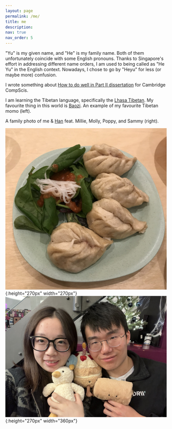 ```yaml
---
layout: page
permalink: /me/
title: me
description: 
nav: true
nav_order: 5
---
```


"Yu" is my given name, and "He" is my family name. Both of them unfortunately 
coincide with some English pronouns. 
Thanks to Singapore's effort in addressing different name orders,
I am used to being called as "He Yu" in the English context. 
Nowadays, I chose to go by "Heyu" for less (or maybe more) confusion. 

I wrote something about [How to do well in Part II dissertation](https://dransyhe.github.io/blog/2022/part-ii-dissertation/) 
for Cambridge CompScis. 

I am learning the Tibetan language, 
specifically the [Lhasa Tibetan](https://en.wikipedia.org/wiki/Lhasa_Tibetan).
My favourite thing in this world is [Baozi](https://en.wikipedia.org/wiki/Baozi). 
An example of my favourite Tibetan momo (left).

A family photo of me & [Han](https://han.wales/) feat. Millie, Molly, Poppy, and Sammy (right). 

![baozi](../assets/img/baozi.jpg){:height="270px" width="270px"} ![family](../assets/img/family.jpg){:height="270px" width="360px"}  



